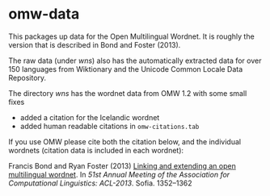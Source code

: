 # omw-data

This packages up data for the Open Multilingual Wordnet.  It is roughly the version that is described in Bond and Foster (2013).

The raw data (under *wns*) also has the automatically extracted data
for over 150 languages from Wiktionary and the ‎Unicode Common Locale
Data Repository.


The directory *wns* has the wordnet data from OMW 1.2 with some small fixes
 * added a citation for the Icelandic wordnet
 * added human readable citations in ``omw-citations.tab``


If you use OMW please cite both the citation below, and the individual wordnets (citation data is included in each wordnet):

Francis Bond and Ryan Foster (2013)
[Linking and extending an open multilingual wordnet](http://aclweb.org/anthology/P/P13/P13-1133.pdf)</a>.
In *51st Annual Meeting of the Association for Computational Linguistics:  ACL-2013*.
Sofia. 1352–1362
      